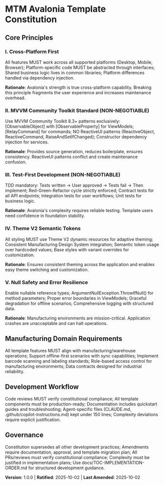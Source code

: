 <!--
SYNC IMPACT REPORT - Constitution Update
Version Change: TEMPLATE → 1.0.0 (Initial ratification)
Modified Principles: 
  - Added: I. Cross-Platform First (Avalonia multi-platform support)
  - Added: II. MVVM Community Toolkit Standard (Source generation patterns)
  - Added: III. Test-First Development (TDD mandatory)
  - Added: IV. Theme V2 Semantic Tokens (Consistent theming)
  - Added: V. Null Safety and Error Resilience (Manufacturing reliability)
Added Sections:
  - Manufacturing Domain Requirements (Industry-specific constraints)
  - Development Workflow (Production-ready template requirements)
Templates Requiring Updates:
  ✅ plan-template.md: Constitution version reference updated (v2.1.1 → v1.0.0)
  ✅ spec-template.md: Aligned with constitutional principles
  ✅ tasks-template.md: TDD principles integrated
Follow-up TODOs: None - all placeholders resolved
-->

# MTM Avalonia Template Constitution

## Core Principles

### I. Cross-Platform First

All features MUST work across all supported platforms (Desktop, Mobile, Browser); Platform-specific code MUST be abstracted through interfaces; Shared business logic lives in common libraries; Platform differences handled via dependency injection.

**Rationale**: Avalonia's strength is true cross-platform capability. Breaking this principle fragments the user experience and increases maintenance overhead.

### II. MVVM Community Toolkit Standard (NON-NEGOTIABLE)

Use MVVM Community Toolkit 8.3+ patterns exclusively: [ObservableObject] with [ObservableProperty] for ViewModels; [RelayCommand] for commands; NO ReactiveUI patterns (ReactiveObject, ReactiveCommand, RaiseAndSetIfChanged); Constructor dependency injection for services.

**Rationale**: Provides source generation, reduces boilerplate, ensures consistency. ReactiveUI patterns conflict and create maintenance confusion.

### III. Test-First Development (NON-NEGOTIABLE)

TDD mandatory: Tests written → User approved → Tests fail → Then implement; Red-Green-Refactor cycle strictly enforced; Contract tests for all API endpoints; Integration tests for user workflows; Unit tests for business logic.

**Rationale**: Avalonia's complexity requires reliable testing. Template users need confidence in foundation stability.

### IV. Theme V2 Semantic Tokens

All styling MUST use Theme V2 dynamic resources for adaptive theming; Consistent Manufacturing Design System integration; Semantic token usage over hardcoded values; Base styles with variant overrides for customization.

**Rationale**: Ensures consistent theming across the application and enables easy theme switching and customization.

### V. Null Safety and Error Resilience

Enable nullable reference types; ArgumentNullException.ThrowIfNull() for method parameters; Proper error boundaries in ViewModels; Graceful degradation for offline scenarios; Comprehensive logging with structured data.

**Rationale**: Manufacturing environments are mission-critical. Application crashes are unacceptable and can halt operations.

## Manufacturing Domain Requirements

All template features MUST align with manufacturing/warehouse operations; Support offline-first scenarios with sync capabilities; Implement barcode scanning and labeling standards; Role-based access control for manufacturing environments; Data contracts designed for industrial reliability.

## Development Workflow

Code reviews MUST verify constitutional compliance; All template components must be production-ready; Documentation includes quickstart guides and troubleshooting; Agent-specific files (CLAUDE.md, .github/copilot-instructions.md) kept under 150 lines; Complexity deviations require explicit justification.

## Governance

Constitution supersedes all other development practices; Amendments require documentation, approval, and template migration plan; All PRs/reviews must verify constitutional compliance; Complexity must be justified in implementation plans; Use docs/TOC-IMPLEMENTATION-ORDER.md for structured development guidance.

**Version**: 1.0.0 | **Ratified**: 2025-10-02 | **Last Amended**: 2025-10-02